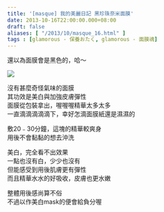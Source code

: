 ```yaml
---
title: '[masque] 我的美麗日記 黑珍珠奈米面膜'
date: 2013-10-16T22:00:00.000+08:00
draft: false
aliases: [ "/2013/10/masque_16.html" ]
tags : [glamorous - 保養おたく, glamorous - 面膜魂]
---
```


還以為面膜會是黑色的，哈～  

![](/images/mbdblackpearl.jpg)

沒有甚麼奇怪氣味的面膜  
其功效是美白與加強皮膚彈性  
面膜從包裝拿出，喔喔喔精華太多太多  
一直滴滴滴滴滴下，幸好怎滴面膜紙還是濕濕的  
  
敷20﹣30分鐘，這塊的精華較爽身  
用後不會黏黏的想去沖洗  
  
美白，完全看不出效果  
一點也沒有白，少少也沒有  
但能感受到用後肌膚更有彈性  
而且精華水水的好吸收，皮膚也更水嫩  
  
整體用後感尚算不俗  
不過以作美白mask的便會給負分喔
